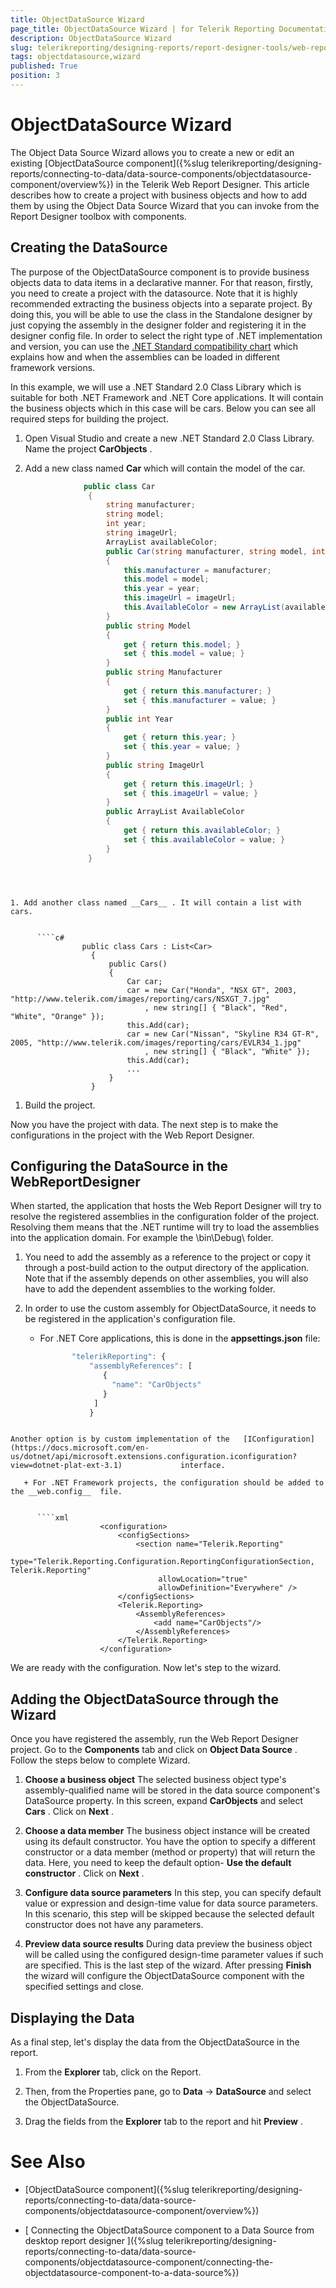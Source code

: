 ```yaml
---
title: ObjectDataSource Wizard
page_title: ObjectDataSource Wizard | for Telerik Reporting Documentation
description: ObjectDataSource Wizard
slug: telerikreporting/designing-reports/report-designer-tools/web-report-designer/tools/objectdatasource-wizard
tags: objectdatasource,wizard
published: True
position: 3
---
```


# ObjectDataSource Wizard



The Object Data Source Wizard allows you to create a new or edit an existing [ObjectDataSource component]({%slug telerikreporting/designing-reports/connecting-to-data/data-source-components/objectdatasource-component/overview%}) in the Telerik         Web Report Designer.         This article describes how to create a project with business objects and how to add them by using the  Object Data Source Wizard that you can invoke from the Report Designer toolbox with components.       

## Creating the DataSource

The purpose of the ObjectDataSource component is to provide business objects data to data items in a declarative manner. For that reason, firstly, you need to create a project with the datasource.           Note that it is highly recommended extracting the business objects into a separate project.           By doing this, you will be able to use the class in the Standalone designer by just copying the assembly in the designer folder and registering it in the designer config file.           In order to select the right type of .NET implementation and version, you can use the            [.NET Standard compatibility chart](https://docs.microsoft.com/en-us/dotnet/standard/net-standard)  which explains how and when the assemblies can be loaded in different framework versions.         

In this example, we will use a .NET Standard 2.0 Class Library which is suitable for both .NET Framework and .NET Core applications.           It will contain the business objects which in this case will be cars.           Below you can see all required steps for building the project.         

1. Open Visual Studio and create a new .NET Standard 2.0 Class Library. Name the project __CarObjects__ .             

1. Add a new class named __Car__  which will contain the model of the car.             

	
      ````c#
                   public class Car
                    {
                        string manufacturer;
                        string model;
                        int year;
                        string imageUrl;
                        ArrayList availableColor;
                        public Car(string manufacturer, string model, int year, string imageUrl, string[] availableColor)
                        {
                            this.manufacturer = manufacturer;
                            this.model = model;
                            this.year = year;
                            this.imageUrl = imageUrl;
                            this.AvailableColor = new ArrayList(availableColor);
                        }
                        public string Model
                        {
                            get { return this.model; }
                            set { this.model = value; }
                        }
                        public string Manufacturer
                        {
                            get { return this.manufacturer; }
                            set { this.manufacturer = value; }
                        }
                        public int Year
                        {
                            get { return this.year; }
                            set { this.year = value; }
                        }
                        public string ImageUrl
                        {
                            get { return this.imageUrl; }
                            set { this.imageUrl = value; }
                        }
                        public ArrayList AvailableColor
                        {
	                        get { return this.availableColor; }
	                        set { this.availableColor = value; }
                        }
                    }
````



1. Add another class named __Cars__ . It will contain a list with cars.             

	
      ````c#
                public class Cars : List<Car>
                  {
                      public Cars()
                      {
                          Car car;
                          car = new Car("Honda", "NSX GT", 2003, "http://www.telerik.com/images/reporting/cars/NSXGT_7.jpg"
                              , new string[] { "Black", "Red", "White", "Orange" });
                          this.Add(car);
                          car = new Car("Nissan", "Skyline R34 GT-R", 2005, "http://www.telerik.com/images/reporting/cars/EVLR34_1.jpg"
                              , new string[] { "Black", "White" });
                          this.Add(car);
                          ...
                      }
                  }
````



1. Build the project.             

Now you have the project with data. The next step is to make the configurations in the project with the Web Report Designer.         

## Configuring the DataSource in the WebReportDesigner

When started, the application that hosts the Web Report Designer will try to resolve the registered assemblies in the configuration folder of the project.           Resolving them means that the .NET runtime will try to load the assemblies into the application domain. For example the \bin\Debug\ folder.         

1. You need to add the assembly as a reference to the project or copy it through a post-build action to the output directory of the application.           Note that if the assembly depends on other assemblies, you will also have to add the dependent assemblies to the working folder.         

1. In order to use the custom assembly for ObjectDataSource, it needs to be registered in the application's configuration file.         

   + For .NET Core applications, this is done in the __appsettings.json__  file:             

	
      ````js
             "telerikReporting": {
                 "assemblyReferences": [
                    {
                      "name": "CarObjects"
                    }
                  ]
                 }
````

Another option is by custom implementation of the   [IConfiguration](https://docs.microsoft.com/en-us/dotnet/api/microsoft.extensions.configuration.iconfiguration?view=dotnet-plat-ext-3.1)             interface.         

   + For .NET Framework projects, the configuration should be added to the __web.config__  file.             

	
      ````xml
                    <configuration> 
	                    <configSections>
		                    <section name="Telerik.Reporting"
                                 type="Telerik.Reporting.Configuration.ReportingConfigurationSection, Telerik.Reporting"
                                 allowLocation="true" 
                                 allowDefinition="Everywhere" />
	                    </configSections>
	                    <Telerik.Reporting>
		                    <AssemblyReferences>
			                    <add name="CarObjects"/>
		                    </AssemblyReferences>
	                    </Telerik.Reporting>
                    </configuration>
````



We are ready with the configuration. Now let's step to the wizard.         

## Adding the ObjectDataSource through the Wizard

Once you have registered the assembly, run the Web Report Designer project. Go to the __Components__  tab and           click on __Object Data Source__ . Follow the steps below to complete Wizard.         

1. __Choose a business object__ The selected business object type's assembly-qualified name will be stored in the data source component's DataSource property.             In this screen, expand __CarObjects__  and select __Cars__ . Click on __Next__ .             

1. __Choose a data member__ The business object instance will be created using its default constructor. You have the option to specify a different constructor or a data member (method or property) that will return the data.             Here, you need to keep the default option- __Use the default constructor__ . Click on __Next__ .             

1. __Configure data source parameters__ In this step, you can specify default value or expression and design-time value for data source parameters.             In this scenario, this step will be skipped because the selected default constructor does not have any parameters.             

1. __Preview data source results__ During data preview the business object will be called using the configured design-time parameter values if such are specified.              This is the last step of the wizard. After pressing __Finish__  the wizard will configure the ObjectDataSource component with the specified settings and close.             

## Displaying the Data

As a final step, let's display the data from the ObjectDataSource in the report.          

1. From the __Explorer__  tab, click on the Report.             

1. Then, from the Properties pane, go to __Data__  -> __DataSource__  and select the ObjectDataSource.             

1. Drag the fields from the __Explorer__  tab to the report and hit  __Preview__ .             

# See Also


 * [ObjectDataSource component]({%slug telerikreporting/designing-reports/connecting-to-data/data-source-components/objectdatasource-component/overview%})

 * [
        Connecting the ObjectDataSource component to a Data Source from desktop report designer
      ]({%slug telerikreporting/designing-reports/connecting-to-data/data-source-components/objectdatasource-component/connecting-the-objectdatasource-component-to-a-data-source%})
